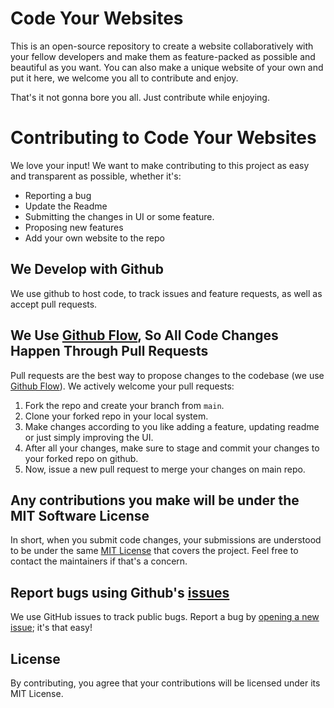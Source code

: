 # Code Your Websites

This is an open-source repository to create a website collaboratively with your fellow developers and make them as feature-packed as possible and beautiful as you want.
You can also make a unique website of your own and put it here, we welcome you all to contribute and enjoy.

That's it not gonna bore you all. Just contribute while enjoying.

# Contributing to Code Your Websites

We love your input! We want to make contributing to this project as easy and transparent as possible, whether it's:

- Reporting a bug
- Update the Readme
- Submitting the changes in UI or some feature.
- Proposing new features
- Add your own website to the repo

## We Develop with Github

We use github to host code, to track issues and feature requests, as well as accept pull requests.

## We Use [Github Flow](https://guides.github.com/introduction/flow/index.html), So All Code Changes Happen Through Pull Requests

Pull requests are the best way to propose changes to the codebase (we use [Github Flow](https://guides.github.com/introduction/flow/index.html)). We actively welcome your pull requests:

1. Fork the repo and create your branch from `main`.
2. Clone your forked repo in your local system.
3. Make changes according to you like adding a feature, updating readme or just simply improving the UI.
4. After all your changes, make sure to stage and commit your changes to your forked repo on github.
5. Now, issue a new pull request to merge your changes on main repo.

## Any contributions you make will be under the MIT Software License

In short, when you submit code changes, your submissions are understood to be under the same [MIT License](http://choosealicense.com/licenses/mit/) that covers the project. Feel free to contact the maintainers if that's a concern.

## Report bugs using Github's [issues](https://github.com/briandk/transcriptase-atom/issues)

We use GitHub issues to track public bugs. Report a bug by [opening a new issue](); it's that easy!

## License

By contributing, you agree that your contributions will be licensed under its MIT License.
